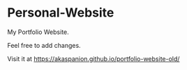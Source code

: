 # Personal-Website
My Portfolio Website.

Feel free to add changes.

Visit it at https://akaspanion.github.io/portfolio-website-old/
